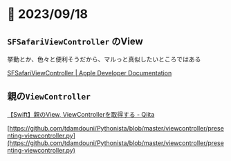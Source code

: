 # 📝 2023/09/18

## `SFSafariViewController` のView

挙動とか、色々と便利そうだから、マルっと真似したいところではある

[SFSafariViewController | Apple Developer Documentation](https://developer.apple.com/documentation/safariservices/sfsafariviewcontroller?language=objc)


## 親の`ViewController`

[【Swift】親のView, ViewControllerを取得する - Qiita](https://qiita.com/tetsukick/items/ae05fdc6040c491639a2)

[https://github.com/tdamdouni/Pythonista/blob/master/viewcontroller/presenting-viewcontroller.py](https://github.com/tdamdouni/Pythonista/blob/master/viewcontroller/presenting-viewcontroller.py)

